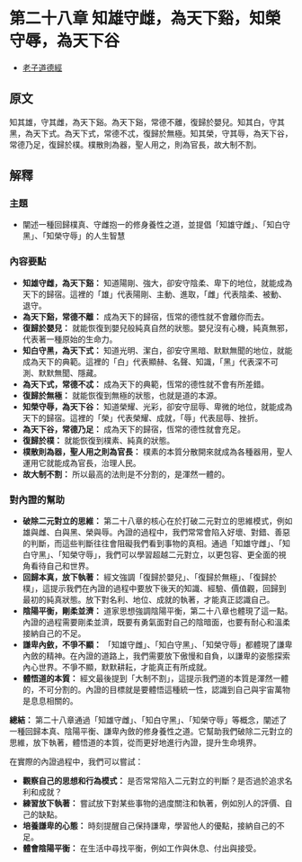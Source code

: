 # 第二十八章 知雄守雌，為天下谿，知榮守辱，為天下谷

- [老子道德經](https://www.daodejing.org/)


## 原文
知其雄，守其雌，為天下谿。為天下谿，常德不離，復歸於嬰兒。知其白，守其黑，為天下式。為天下式，常德不忒，復歸於無極。知其榮，守其辱，為天下谷，常德乃足，復歸於樸。樸散則為器，聖人用之，則為官長，故大制不割。


## 解釋
### 主題
- 闡述一種回歸樸真、守雌抱一的修身養性之道，並提倡「知雄守雌」、「知白守黑」、「知榮守辱」的人生智慧

### 內容要點
*   **知雄守雌，為天下谿：** 知道陽剛、強大，卻安守陰柔、卑下的地位，就能成為天下的歸宿。這裡的「雄」代表陽剛、主動、進取，「雌」代表陰柔、被動、退守。
*   **為天下谿，常德不離：** 成為天下的歸宿，恆常的德性就不會離你而去。
*   **復歸於嬰兒：** 就能恢復到嬰兒般純真自然的狀態。嬰兒沒有心機，純真無邪，代表著一種原始的生命力。
*   **知白守黑，為天下式：** 知道光明、潔白，卻安守黑暗、默默無聞的地位，就能成為天下的典範。這裡的「白」代表顯赫、名聲、知識，「黑」代表深不可測、默默無聞、隱藏。
*   **為天下式，常德不忒：** 成為天下的典範，恆常的德性就不會有所差錯。
*   **復歸於無極：** 就能恢復到無極的狀態，也就是道的本源。
*   **知榮守辱，為天下谷：** 知道榮耀、光彩，卻安守屈辱、卑微的地位，就能成為天下的歸宿。這裡的「榮」代表榮耀、成就，「辱」代表屈辱、挫折。
*   **為天下谷，常德乃足：** 成為天下的歸宿，恆常的德性就會充足。
*   **復歸於樸：** 就能恢復到樸素、純真的狀態。
*   **樸散則為器，聖人用之則為官長：** 樸素的本質分散開來就成為各種器用，聖人運用它就能成為官長，治理人民。
*   **故大制不割：** 所以最高的法則是不分割的，是渾然一體的。

### 對內證的幫助
*   **破除二元對立的思維：** 第二十八章的核心在於打破二元對立的思維模式，例如雄與雌、白與黑、榮與辱。內證的過程中，我們常常會陷入好壞、對錯、善惡的判斷，而這些判斷往往會阻礙我們看到事物的真相。通過「知雄守雌」、「知白守黑」、「知榮守辱」，我們可以學習超越二元對立，以更包容、更全面的視角看待自己和世界。
*   **回歸本真，放下執著：** 經文強調「復歸於嬰兒」、「復歸於無極」、「復歸於樸」，這提示我們在內證的過程中要放下後天的知識、經驗、價值觀，回歸到最初的純真狀態。放下對名利、地位、成就的執著，才能真正認識自己。
*   **陰陽平衡，剛柔並濟：** 道家思想強調陰陽平衡，第二十八章也體現了這一點。內證的過程需要剛柔並濟，既要有勇氣面對自己的陰暗面，也要有耐心和溫柔接納自己的不足。
*   **謙卑內斂，不爭不顯：** 「知雄守雌」、「知白守黑」、「知榮守辱」都體現了謙卑內斂的精神。在內證的道路上，我們需要放下傲慢和自負，以謙卑的姿態探索內心世界。不爭不顯，默默耕耘，才能真正有所成就。
*   **體悟道的本質：** 經文最後提到「大制不割」，這提示我們道的本質是渾然一體的，不可分割的。內證的目標就是要體悟這種統一性，認識到自己與宇宙萬物是息息相關的。

**總結：**
第二十八章通過「知雄守雌」、「知白守黑」、「知榮守辱」等概念，闡述了一種回歸本真、陰陽平衡、謙卑內斂的修身養性之道。它幫助我們破除二元對立的思維，放下執著，體悟道的本質，從而更好地進行內證，提升生命境界。

在實際的內證過程中，我們可以嘗試：
*   **觀察自己的思想和行為模式：** 是否常常陷入二元對立的判斷？是否過於追求名利和成就？
*   **練習放下執著：** 嘗試放下對某些事物的過度關注和執著，例如別人的評價、自己的缺點。
*   **培養謙卑的心態：** 時刻提醒自己保持謙卑，學習他人的優點，接納自己的不足。
*   **體會陰陽平衡：** 在生活中尋找平衡，例如工作與休息、付出與接受。
